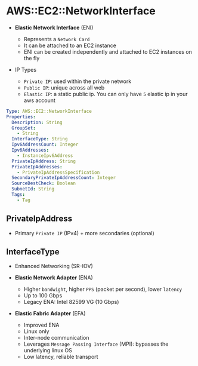 # AWS::EC2::NetworkInterface

- **Elastic Network Interface** (ENI)
  - Represents a `Network Card`
  - It can be attached to an EC2 instance
  - ENI can be created independently and attached to EC2 instances on the fly

- IP Types
  - `Private IP`: used within the private network
  - `Public IP`: unique across all web
  - `Elastic IP`: a static public ip. You can only have `5` elastic ip in your aws account

```yaml
Type: AWS::EC2::NetworkInterface
Properties:
  Description: String
  GroupSet:
    - String
  InterfaceType: String
  Ipv6AddressCount: Integer
  Ipv6Addresses:
    - InstanceIpv6Address
  PrivateIpAddress: String
  PrivateIpAddresses:
    - PrivateIpAddressSpecification
  SecondaryPrivateIpAddressCount: Integer
  SourceDestCheck: Boolean
  SubnetId: String
  Tags:
    - Tag
```

## PrivateIpAddress

- Primary `Private IP` (IPv4) + more secondaries (optional)

## InterfaceType

- Enhanced Networking (SR-IOV)

- **Elastic Network Adapter** (ENA)

  - Higher `bandwight`, higher `PPS` (packet per second), lower `latency`
  - Up to 100 Gbps
  - Legacy ENA: Intel 82599 VG (10 Gbps)

- **Elastic Fabric Adapter** (EFA)
  - Improved ENA
  - Linux only
  - Inter-node communication
  - Leverages `Message Passing Interface` (MPI): bypasses the underlying linux OS
  - Low latency, reliable transport
